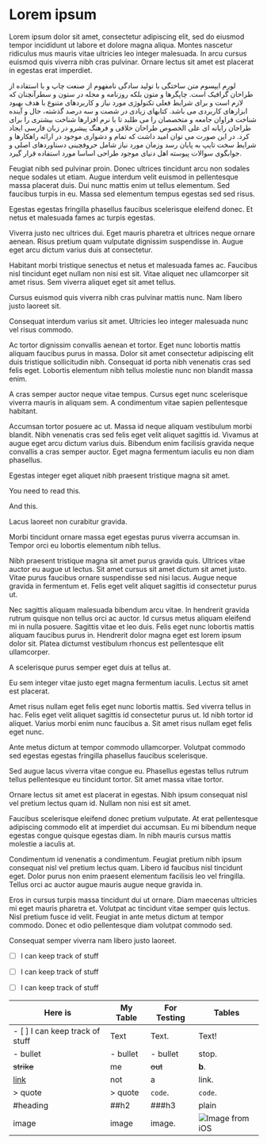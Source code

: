 # Lorem ipsum

Lorem ipsum dolor sit amet, consectetur adipiscing elit, sed do eiusmod tempor incididunt ut labore et dolore magna aliqua. Montes nascetur ridiculus mus mauris vitae ultricies leo integer malesuada. In arcu cursus euismod quis viverra nibh cras pulvinar. Ornare lectus sit amet est placerat in egestas erat imperdiet.

لورم ایپسوم متن ساختگی با تولید سادگی نامفهوم از صنعت چاپ و با استفاده از طراحان گرافیک است. چاپگرها و متون بلکه روزنامه و مجله در ستون و سطرآنچنان که لازم است و برای شرایط فعلی تکنولوژی مورد نیاز و کاربردهای متنوع با هدف بهبود ابزارهای کاربردی می باشد. کتابهای زیادی در شصت و سه درصد گذشته، حال و آینده شناخت فراوان جامعه و متخصصان را می طلبد تا با نرم افزارها شناخت بیشتری را برای طراحان رایانه ای علی الخصوص طراحان خلاقی و فرهنگ پیشرو در زبان فارسی ایجاد کرد. در این صورت می توان امید داشت که تمام و دشواری موجود در ارائه راهکارها و شرایط سخت تایپ به پایان رسد وزمان مورد نیاز شامل حروفچینی دستاوردهای اصلی و جوابگوی سوالات پیوسته اهل دنیای موجود طراحی اساسا مورد استفاده قرار گیرد.

Feugiat nibh sed pulvinar proin. Donec ultrices tincidunt arcu non sodales neque sodales ut etiam. Augue interdum velit euismod in pellentesque massa placerat duis. Dui nunc mattis enim ut tellus elementum. Sed faucibus turpis in eu. Massa sed elementum tempus egestas sed sed risus. 

Egestas egestas fringilla phasellus faucibus scelerisque eleifend donec. Et netus et malesuada fames ac turpis egestas. 

Viverra justo nec ultrices dui. Eget mauris pharetra et ultrices neque ornare aenean. Risus pretium quam vulputate dignissim suspendisse in. Augue eget arcu dictum varius duis at consectetur.

Habitant morbi tristique senectus et netus et malesuada fames ac. Faucibus nisl tincidunt eget nullam non nisi est sit. Vitae aliquet nec ullamcorper sit amet risus. Sem viverra aliquet eget sit amet tellus.

Cursus euismod quis viverra nibh cras pulvinar mattis nunc. Nam libero justo laoreet sit. 

Consequat interdum varius sit amet. Ultricies leo integer malesuada nunc vel risus commodo. 

Ac tortor dignissim convallis aenean et tortor. Eget nunc lobortis mattis aliquam faucibus purus in massa. Dolor sit amet consectetur adipiscing elit duis tristique sollicitudin nibh. Consequat id porta nibh venenatis cras sed felis eget. Lobortis elementum nibh tellus molestie nunc non blandit massa enim. 

A cras semper auctor neque vitae tempus. Cursus eget nunc scelerisque viverra mauris in aliquam sem. A condimentum vitae sapien pellentesque habitant. 

Accumsan tortor posuere ac ut. Massa id neque aliquam vestibulum morbi blandit. Nibh venenatis cras sed felis eget velit aliquet sagittis id. Vivamus at augue eget arcu dictum varius duis. Bibendum enim facilisis gravida neque convallis a cras semper auctor. Eget magna fermentum iaculis eu non diam phasellus. 

Egestas integer eget aliquet nibh praesent tristique magna sit amet.

You need to read this.

And this.

Lacus laoreet non curabitur gravida.

Morbi tincidunt ornare massa eget egestas purus viverra accumsan in. Tempor orci eu lobortis elementum nibh tellus. 

Nibh praesent tristique magna sit amet purus gravida quis. Ultrices vitae auctor eu augue ut lectus. Sit amet cursus sit amet dictum sit amet justo. Vitae purus faucibus ornare suspendisse sed nisi lacus. Augue neque gravida in fermentum et. Felis eget velit aliquet sagittis id consectetur purus ut. 

Nec sagittis aliquam malesuada bibendum arcu vitae. In hendrerit gravida rutrum quisque non tellus orci ac auctor. Id cursus metus aliquam eleifend mi in nulla posuere. Sagittis vitae et leo duis. Felis eget nunc lobortis mattis aliquam faucibus purus in. Hendrerit dolor magna eget est lorem ipsum dolor sit. Platea dictumst vestibulum rhoncus est pellentesque elit ullamcorper.

A scelerisque purus semper eget duis at tellus at.

Eu sem integer vitae justo eget magna fermentum iaculis. Lectus sit amet est placerat. 

Amet risus nullam eget felis eget nunc lobortis mattis. Sed viverra tellus in hac. Felis eget velit aliquet sagittis id consectetur purus ut. Id nibh tortor id aliquet. Varius morbi enim nunc faucibus a. Sit amet risus nullam eget felis eget nunc. 

Ante metus dictum at tempor commodo ullamcorper. Volutpat commodo sed egestas egestas fringilla phasellus faucibus scelerisque. 

Sed augue lacus viverra vitae congue eu. Phasellus egestas tellus rutrum tellus pellentesque eu tincidunt tortor. Sit amet massa vitae tortor. 

Ornare lectus sit amet est placerat in egestas. Nibh ipsum consequat nisl vel pretium lectus quam id. Nullam non nisi est sit amet.

Faucibus scelerisque eleifend donec pretium vulputate. At erat pellentesque adipiscing commodo elit at imperdiet dui accumsan. Eu mi bibendum neque egestas congue quisque egestas diam. In nibh mauris cursus mattis molestie a iaculis at. 

Condimentum id venenatis a condimentum. Feugiat pretium nibh ipsum consequat nisl vel pretium lectus quam. Libero id faucibus nisl tincidunt eget. Dolor purus non enim praesent elementum facilisis leo vel fringilla. Tellus orci ac auctor augue mauris augue neque gravida in. 

Eros in cursus turpis massa tincidunt dui ut ornare. Diam maecenas ultricies mi eget mauris pharetra et. Volutpat ac tincidunt vitae semper quis lectus. Nisl pretium fusce id velit. Feugiat in ante metus dictum at tempor commodo. Donec et odio pellentesque diam volutpat commodo sed. 

Consequat semper viverra nam libero justo laoreet.

- [ ] I can keep track of stuff
- [ ] I can keep track of stuff
- [ ] I can keep track of stuff


| Here is | My Table | For Testing | Tables |
|---------|----------|-------------|--------|
| - [ ] I can keep track of stuff   | Text     | Text.       | Text!  |
| - bullet| - bullet | - bullet    | stop.  |
| ~~strike~~ | me    | ~~out~~     | **b**. |
| [link](google.com) | not   | a   | link.  |
| > quote | > quote  | `code`.     |`code`. |
| #heading | ##h2    | ###h3       |plain   |
| image    | image   | image.      | ![Image from iOS](https://user-images.githubusercontent.com/8298818/129199344-f690bb73-013a-4ac7-9429-cf285b66c258.jpg) |
